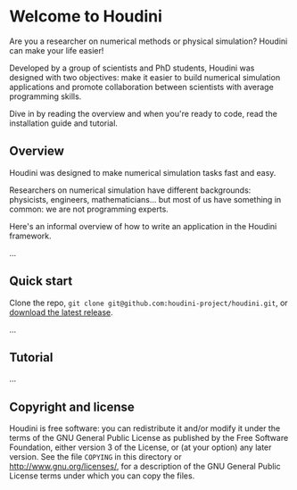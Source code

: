 Welcome to Houdini
==================

Are you a researcher on numerical methods or physical simulation?
Houdini can make your life easier!

Developed by a group of scientists and PhD students, Houdini was designed with two objectives: make it easier to build numerical simulation applications and promote collaboration between scientists with average programming skills.

Dive in by reading the overview and when you're ready to code, read the installation guide and tutorial.


Overview
--------

Houdini was designed to make numerical simulation tasks fast and easy.

Researchers on numerical simulation have different backgrounds: physicists, engineers, mathematicians... but most of us have something in common: we are not programming experts.

Here's an informal overview of how to write an application in the Houdini framework.

...


Quick start
-------------------

Clone the repo, `git clone git@github.com:houdini-project/houdini.git`, or [download the latest release](http://github.com/houdini-project/houdini/zipball/master).


...


Tutorial
----------

...


Copyright and license
---------------------

  Houdini is free software: you can redistribute it and/or modify it under the
  terms of the GNU General Public License as published by the Free Software
  Foundation, either version 3 of the License, or (at your option) any later
  version.  See the file `COPYING` in this directory or
  http://www.gnu.org/licenses/, for a description of the GNU General Public
  License terms under which you can copy the files.

